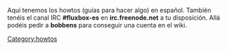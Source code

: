Aquí tenemos los howtos (guías para hacer algo) en español. También tenéis el canal IRC **\#fluxbox-es** en **irc.freenode.net** a tu disposición. Allá podéis pedir a **bobbens** para conseguir una cuenta en el wiki.

<Category:howtos>

